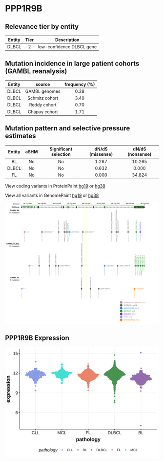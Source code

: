 # PPP1R9B

## Relevance tier by entity

|Entity|Tier|Description               |
|:------:|:----:|--------------------------|
|DLBCL | 2   | low-confidence DLBCL gene|

## Mutation incidence in large patient cohorts (GAMBL reanalysis)

|Entity|source        |frequency (%)|
|:------:|:--------------:|:-------------:|
|DLBCL |GAMBL genomes |0.38         |
|DLBCL |Schmitz cohort|3.40         |
|DLBCL |Reddy cohort  |0.70         |
|DLBCL |Chapuy cohort |1.71         |

## Mutation pattern and selective pressure estimates

|Entity|aSHM|Significant selection|dN/dS (missense)|dN/dS (nonsense)|
|:------:|:----:|:---------------------:|:----------------:|:----------------:|
|BL    |No  |No                   |1.267           |10.265          |
|DLBCL |No  |No                   |0.632           | 0.000          |
|FL    |No  |No                   |0.000           |34.824          |



View coding variants in ProteinPaint [hg19](https://morinlab.github.io/LLMPP/GAMBL/PPP1R9B_protein.html)  or [hg38](https://morinlab.github.io/LLMPP/GAMBL/PPP1R9B_protein_hg38.html)

View all variants in GenomePaint [hg19](https://morinlab.github.io/LLMPP/GAMBL/PPP1R9B.html)  or [hg38](https://morinlab.github.io/LLMPP/GAMBL/PPP1R9B_hg38.html)

![image](images/proteinpaint/PPP1R9B.svg)

## PPP1R9B Expression
![image](images/gene_expression/PPP1R9B_by_pathology.svg)

<!-- FLAGGED FOR TIER 2 -->

